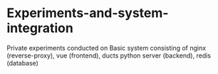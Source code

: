 # Experiments-and-system-integration
Private experiments conducted on Basic system consisting of nginx (reverse-proxy), vue (frontend), ducts python server (backend), redis (database)
